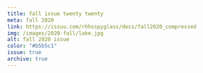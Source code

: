 ```yaml
---
title: fall issue twenty twenty
meta: fall 2020
link: https://issuu.com/rhhsspyglass/docs/fall2020_compressed
img: /images/2020-fall/lake.jpg
alt: fall 2020 issue
color: "#b5b5c1"
issue: true
archive: true
---
```

